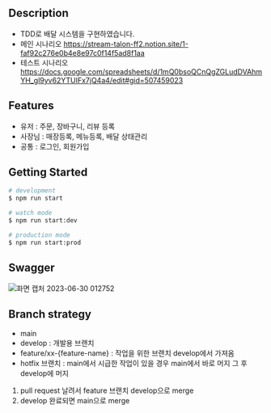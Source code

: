 ## Description

* TDD로 배달 시스템을 구현하였습니다. 
* 메인 시나리오 
  https://stream-talon-ff2.notion.site/1-faf92c276e0b4e8e97c0f14f5ad8f1aa
* 테스트 시나리오
 https://docs.google.com/spreadsheets/d/1mQ0bsoQCnQgZGLudDVAhmYH_gl9yv62YTUIFx7jQ4a4/edit#gid=507459023

## Features
* 유저 : 주문, 장바구니, 리뷰 등록
* 사장님 : 매장등록, 메뉴등록, 배달 상태관리
* 공통 : 로그인, 회원가입 

## Getting Started
```bash
# development
$ npm run start

# watch mode
$ npm run start:dev

# production mode
$ npm run start:prod
```
## Swagger
![화면 캡처 2023-06-30 012752](https://github.com/taekyunJason/delivery_system/assets/44867889/8969e244-f75e-4e92-b32d-b128a92932fb)

## Branch strategy
* main
* develop : 개발용 브랜치
* feature/xx-{feature-name} : 작업을 위한 브랜치 develop에서 가져옴
*  hotfix 브랜치 :  main에서 시급한 작업이 있을 경우 main에서 바로 머지 그 후 develop에 머지

1. pull request 날려서 feature 브랜치 develop으로 merge
2. develop 완료되면 main으로 merge
